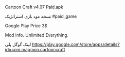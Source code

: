 Cartoon Craft v4.07 Paid.apk

نسخه مود بازی استراتژیک
#paid_game

Google Play Price 3$

Mod Info.
Unlimited Everything.


لینک گوگل پلی
https://play.google.com/store/apps/details?id=com.magmon.cartooncraft

